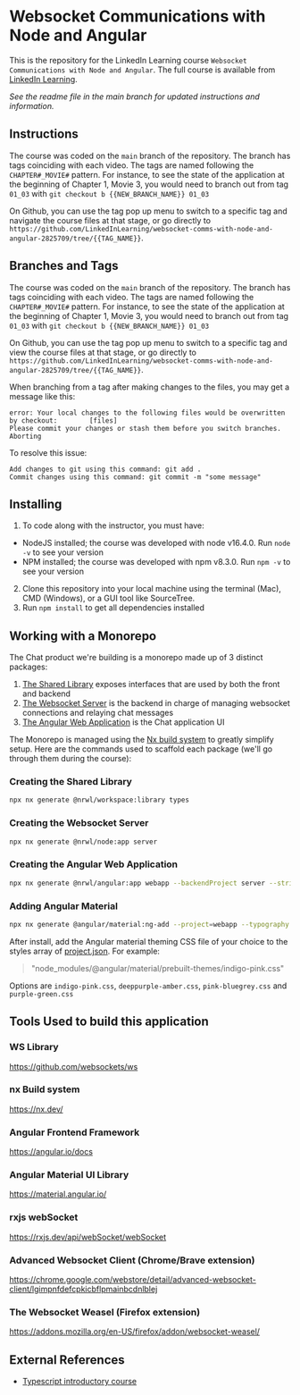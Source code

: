 # Websocket Communications with Node and Angular

This is the repository for the LinkedIn Learning course `Websocket Communications with Node and Angular`. The full
course is available from [LinkedIn Learning][lil-course-url].

_See the readme file in the main branch for updated instructions and information._

## Instructions

The course was coded on the `main` branch of the repository. The branch has tags coinciding with each video. The tags
are named following the `CHAPTER#_MOVIE#` pattern. For instance, to see the state of the application at the beginning of
Chapter 1, Movie 3, you would need to branch out from tag `01_03` with `git checkout b {{NEW_BRANCH_NAME}} 01_03`

On Github, you can use the tag pop up menu to switch to a specific tag and navigate the course files at that stage, or
go directly to `https://github.com/LinkedInLearning/websocket-comms-with-node-and-angular-2825709/tree/{{TAG_NAME}}`.

## Branches and Tags

The course was coded on the `main` branch of the repository. The branch has tags coinciding with each video. The tags
are named following the `CHAPTER#_MOVIE#` pattern. For instance, to see the state of the application at the beginning of
Chapter 1, Movie 3, you would need to branch out from tag `01_03` with `git checkout b {{NEW_BRANCH_NAME}} 01_03`

On Github, you can use the tag pop up menu to switch to a specific tag and view the course files at that stage, or go
directly to `https://github.com/LinkedInLearning/websocket-comms-with-node-and-angular-2825709/tree/{{TAG_NAME}}`.

When branching from a tag after making changes to the files, you may get a message like this:

    error: Your local changes to the following files would be overwritten by checkout:        [files]
    Please commit your changes or stash them before you switch branches.
    Aborting

To resolve this issue:

    Add changes to git using this command: git add .
	Commit changes using this command: git commit -m "some message"

## Installing

1. To code along with the instructor, you must have:

- NodeJS installed; the course was developed with node v16.4.0. Run `node -v` to see your version
- NPM installed; the course was developed with npm v8.3.0. Run `npm -v` to see your version

2. Clone this repository into your local machine using the terminal (Mac), CMD (Windows), or a GUI tool like SourceTree.
3. Run `npm install` to get all dependencies installed

[lil-course-url]: https://www.linkedin.com/learning/

[lil-thumbnail-url]: http://

## Working with a Monorepo

The Chat product we're building is a monorepo made up of 3 distinct packages:

1. [The Shared Library](./packages/types) exposes interfaces that are used by both the front and backend
2. [The Websocket Server](./packages/server) is the backend in charge of managing websocket connections and relaying
   chat messages
3. [The Angular Web Application](./packages/webapp) is the Chat application UI

The Monorepo is managed using the [Nx build system](https://nx.dev/) to greatly simplify setup. Here are the commands
used to scaffold each package (we'll go through them during the course):

### Creating the Shared Library

```bash
npx nx generate @nrwl/workspace:library types
```

### Creating the Websocket Server

```bash
npx nx generate @nrwl/node:app server
```

### Creating the Angular Web Application

```bash
npx nx generate @nrwl/angular:app webapp --backendProject server --strict false --style scss --routing false
```

### Adding Angular Material

```bash
npx nx generate @angular/material:ng-add --project=webapp --typography false --theme indigo-pink --animations true
```

After install, add the Angular material theming CSS file of your choice to the styles array
of [project.json](./packages/webapp/project.json). For example:
> "node_modules/@angular/material/prebuilt-themes/indigo-pink.css"

Options are `indigo-pink.css`, `deeppurple-amber.css`, `pink-bluegrey.css` and `purple-green.css`

## Tools Used to build this application

### WS Library

https://github.com/websockets/ws

### nx Build system

https://nx.dev/

### Angular Frontend Framework

https://angular.io/docs

### Angular Material UI Library

https://material.angular.io/

### rxjs webSocket

https://rxjs.dev/api/webSocket/webSocket

### Advanced Websocket Client (Chrome/Brave extension)

https://chrome.google.com/webstore/detail/advanced-websocket-client/lgimpnfdefcpkicbflpmainbcdnlblej

### The Websocket Weasel (Firefox extension)

https://addons.mozilla.org/en-US/firefox/addon/websocket-weasel/

## External References

- [Typescript introductory course](https://www.linkedin.com/learning/learning-typescript-2/welcome-to-learning-typescript)
